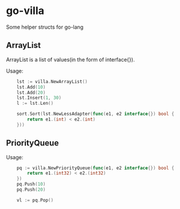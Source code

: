 go-villa
========

Some helper structs for go-lang

ArrayList
---------
ArrayList is a list of values(in the form of interface{}).

Usage:
```go
    lst := villa.NewArrayList()
    lst.Add(10)
    lst.Add(20)
    lst.Insert(1, 30)
    l := lst.Len()

    sort.Sort(lst.NewLessAdapter(func(e1, e2 interface{}) bool {
        return e1.(int) < e2.(int)
    }))
```

PriorityQueue
-------------

Usage:
```go
    pq := villa.NewPriorityQueue(func(e1, e2 interface{}) bool {
        return e1.(int32) < e2.(int32)
    })
    pq.Push(10)
    pq.Push(20)

    vl := pq.Pop()
```
